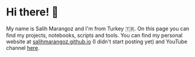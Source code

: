 # Hi there! :wave: 

My name is Salih Marangoz and I'm from Turkey :tr:. On this page you can find my projects, notebooks, scripts and tools. You can find my personal website at [salihmarangoz.github.io](https://salihmarangoz.github.io) (I didn't start posting yet) and YouTube channel [here](https://www.youtube.com/channel/UCu8rMm9uYrH-wwY1gI--fSQ).